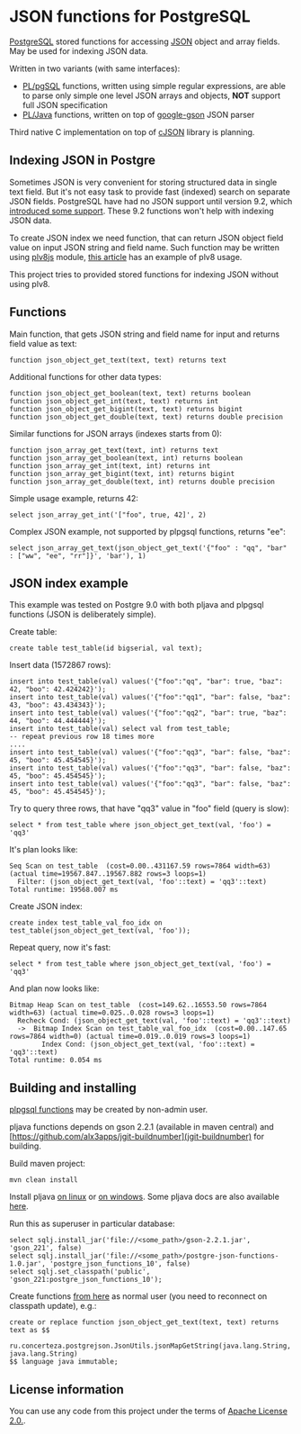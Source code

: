 JSON functions for PostgreSQL
=============================

[PostgreSQL](http://www.postgresql.org/) stored functions for accessing [JSON](http://www.json.org/) object and array fields. May be used for indexing JSON data.

Written in two variants (with same interfaces):

 - [PL/pgSQL](http://www.postgresql.org/docs/9.0/static/plpgsql.html) functions, written using simple regular expressions, are able to parse only simple one level JSON arrays and objects, __NOT__ support full JSON specification
 - [PL/Java](http://pgfoundry.org/projects/pljava/) functions, written on top of [google-gson](http://code.google.com/p/google-gson/) JSON parser

Third native C implementation on top of [cJSON](http://sourceforge.net/projects/cjson/) library is planning.

Indexing JSON in Postgre
------------------------

Sometimes JSON is very convenient for storing structured data in single text field. But it's not easy task to provide fast (indexed) search on separate JSON fields.
PostgreSQL have had no JSON support until version 9.2, which [introduced some support](http://www.postgresql.org/docs/9.2/static/functions-json.html).
These 9.2 functions won't help with indexing JSON data.

To create JSON index we need function, that can return JSON object field value on input JSON string and field name.
Such function may be written using [plv8js](http://code.google.com/p/plv8js/wiki/PLV8) module, [this article](http://people.planetpostgresql.org/andrew/index.php?/archives/249-Using-PLV8-to-index-JSON.html)
has an example of plv8 usage.

This project tries to provided stored functions for indexing JSON without using plv8.

Functions
---------

Main function, that gets JSON string and field name for input and returns field value as text:

    function json_object_get_text(text, text) returns text

Additional functions for other data types:

    function json_object_get_boolean(text, text) returns boolean
    function json_object_get_int(text, text) returns int
    function json_object_get_bigint(text, text) returns bigint
    function json_object_get_double(text, text) returns double precision

Similar functions for JSON arrays (indexes starts from 0):

    function json_array_get_text(text, int) returns text
    function json_array_get_boolean(text, int) returns boolean
    function json_array_get_int(text, int) returns int
    function json_array_get_bigint(text, int) returns bigint
    function json_array_get_double(text, int) returns double precision

Simple usage example, returns 42:

    select json_array_get_int('["foo", true, 42]', 2)

Complex JSON example, not supported by plpgsql functions, returns "ee":

    select json_array_get_text(json_object_get_text('{"foo" : "qq", "bar" : ["ww", "ee", "rr"]}', 'bar'), 1)

JSON index example
------------------

This example was tested on Postgre 9.0 with both pljava and plpgsql functions (JSON is deliberately simple).

Create table:

    create table test_table(id bigserial, val text);

Insert data (1572867 rows):

    insert into test_table(val) values('{"foo":"qq", "bar": true, "baz": 42, "boo": 42.424242}');
    insert into test_table(val) values('{"foo":"qq1", "bar": false, "baz": 43, "boo": 43.434343}');
    insert into test_table(val) values('{"foo":"qq2", "bar": true, "baz": 44, "boo": 44.444444}');
    insert into test_table(val) select val from test_table;
    -- repeat previous row 18 times more
    ....
    insert into test_table(val) values('{"foo":"qq3", "bar": false, "baz": 45, "boo": 45.454545}');
    insert into test_table(val) values('{"foo":"qq3", "bar": false, "baz": 45, "boo": 45.454545}');
    insert into test_table(val) values('{"foo":"qq3", "bar": false, "baz": 45, "boo": 45.454545}');

Try to query three rows, that have "qq3" value in "foo" field (query is slow):

    select * from test_table where json_object_get_text(val, 'foo') = 'qq3'

It's plan looks like:

    Seq Scan on test_table  (cost=0.00..431167.59 rows=7864 width=63) (actual time=19567.847..19567.882 rows=3 loops=1)
      Filter: (json_object_get_text(val, 'foo'::text) = 'qq3'::text)
    Total runtime: 19568.007 ms

Create JSON index:

    create index test_table_val_foo_idx on test_table(json_object_get_text(val, 'foo'));

Repeat query, now it's fast:

    select * from test_table where json_object_get_text(val, 'foo') = 'qq3'

And plan now looks like:

    Bitmap Heap Scan on test_table  (cost=149.62..16553.50 rows=7864 width=63) (actual time=0.025..0.028 rows=3 loops=1)
      Recheck Cond: (json_object_get_text(val, 'foo'::text) = 'qq3'::text)
      ->  Bitmap Index Scan on test_table_val_foo_idx  (cost=0.00..147.65 rows=7864 width=0) (actual time=0.019..0.019 rows=3 loops=1)
            Index Cond: (json_object_get_text(val, 'foo'::text) = 'qq3'::text)
    Total runtime: 0.054 ms


Building and installing
-----------------------

[plpgsql functions](https://github.com/alx3apps/postgre-json-functions/blob/master/src/main/plpgsql/postgre_json.sql) may be created by non-admin user.

pljava functions depends on gson 2.2.1 (available in maven central) and [https://github.com/alx3apps/jgit-buildnumber](jgit-buildnumber) for building.

Build maven project:

    mvn clean install

Install pljava [on linux](http://wiki.tada.se/index.php?title=Installing_on_Linux_%28or_other_*nix%29) or [on windows](http://wiki.tada.se/index.php?title=Windows_Installation).
Some pljava docs are also available [here](http://cvs.pgfoundry.org/cgi-bin/cvsweb.cgi/pljava/org.postgresql.pljava/docs/userguide.html?rev=1.15).

Run this as superuser in particular database:

    select sqlj.install_jar('file://<some_path>/gson-2.2.1.jar', 'gson_221', false)
    select sqlj.install_jar('file://<some_path>/postgre-json-functions-1.0.jar', 'postgre_json_functions_10', false)
    select sqlj.set_classpath('public', 'gson_221:postgre_json_functions_10');

Create functions [from here](https://github.com/alx3apps/postgre-json-functions/blob/master/src/main/java/ru/concerteza/postgrejson/java_json.sql#L9) as normal user (you need to reconnect on classpath update), e.g.:

    create or replace function json_object_get_text(text, text) returns text as $$
        ru.concerteza.postgrejson.JsonUtils.jsonMapGetString(java.lang.String, java.lang.String)
    $$ language java immutable;

License information
-------------------

You can use any code from this project under the terms of [Apache License 2.0.](http://www.apache.org/licenses/LICENSE-2.0).